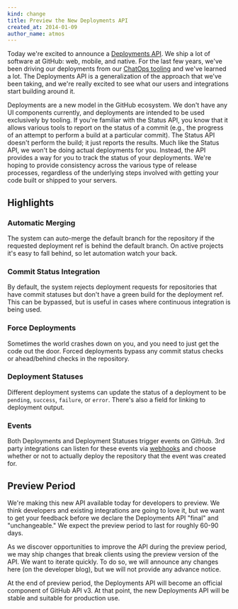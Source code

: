 ```yaml
---
kind: change
title: Preview the New Deployments API
created_at: 2014-01-09
author_name: atmos
---
```


Today we're excited to announce a [Deployments API][docs]. We ship a lot of
software at GitHub: web, mobile, and native. For the last few years, we've been
driving our deployments from our [ChatOps tooling][chatops] and we've learned a
lot. The Deployments API is a generalization of the approach that we've been
taking, and we're really excited to see what our users and integrations start
building around it.

Deployments are a new model in the GitHub ecosystem. We don't have any UI
components currently, and deployments are intended to be used exclusively by
tooling.  If you're familiar with the Status API, you know that it allows
various tools to report on the status of a commit (e.g., the progress of an
attempt to perform a build at a particular commit). The Status API doesn't
perform the build; it just reports the results. Much like the Status API, we
won't be doing actual deployments for you. Instead, the API provides a way for
you to track the status of your deployments. We're hoping to provide
consistency across the various type of release processes, regardless of the
underlying steps involved with getting your code built or shipped to your
servers.

## Highlights

### Automatic Merging

The system can auto-merge the default branch for the repository if the
requested deployment ref is behind the default branch. On active projects it's
easy to fall behind, so let automation watch your back.

### Commit Status Integration

By default, the system rejects deployment requests for repositories that have
commit statuses but don't have a green build for the deployment ref. This can
be bypassed, but is useful in cases where continuous integration is being used.

### Force Deployments

Sometimes the world crashes down on you, and you need to just get the code out
the door.  Forced deployments bypass any commit status checks or ahead/behind
checks in the repository.

### Deployment Statuses

Different deployment systems can update the status of a deployment to be
`pending`, `success`, `failure`, or `error`. There's also a field for linking
to deployment output.

### Events

Both Deployments and Deployment Statuses trigger events on GitHub. 3rd party
integrations can listen for these events via [webhooks][hooks] and choose
whether or not to actually deploy the repository that the event was created for.

## Preview Period

We're making this new API available today for developers to preview.  We think
developers and existing integrations are going to love it, but we want to get
your feedback before we declare the Deployments API "final" and "unchangeable."
We expect the preview period to last for roughly 60-90 days.

As we discover opportunities to improve the API during the preview period, we
may ship changes that break clients using the preview version of the API. We
want to iterate quickly. To do so, we will announce any changes here (on the
developer blog), but we will not provide any advance notice.

At the end of preview period, the Deployments API will become an official
component of GitHub API v3. At that point, the new Deployments API will be
stable and suitable for production use.

[docs]: /v3/repos/deployments/
[hooks]: /v3/repos/hooks/
[chatops]: https://speakerdeck.com/jnewland/chatops
[contact]: https://github.com/contact?form[subject]=Deployments+API
